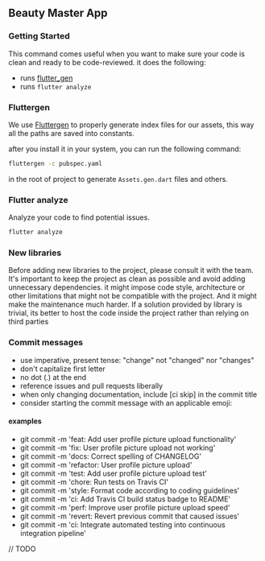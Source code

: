 ## Beauty Master App

### Getting Started
This command comes useful when you want to make sure your code is clean and ready to be code-reviewed. it does the
following:

- runs [flutter_gen](https://pub.dev/packages/flutter_gen)
- runs `flutter analyze`


### Fluttergen

We use [Fluttergen](https://pub.dev/packages/flutter_gen) to properly generate index files for our assets, this way all
the paths are saved into constants.

after you install it in your system, you can run the following command:

```bash 
fluttergen -c pubspec.yaml
```

in the root of project to generate `Assets.gen.dart` files and others.

### Flutter analyze
Analyze your code to find potential issues.

```bash
flutter analyze
```


### New libraries

Before adding new libraries to the project, please consult it with the team.  
It's important to keep the project as clean as possible and avoid adding unnecessary dependencies.
it might impose code style, architecture or other limitations that might not be compatible with the project.
And it might make the maintenance much harder. If a solution provided by library is trivial, its better to host the code
inside the project rather than relying on third parties


### Commit messages 
- use imperative, present tense: "change" not "changed" nor "changes"
- don't capitalize first letter
- no dot (.) at the end
- reference issues and pull requests liberally
- when only changing documentation, include [ci skip] in the commit title
- consider starting the commit message with an applicable emoji:

#### examples
- git commit -m 'feat: Add user profile picture upload functionality'
- git commit -m 'fix: User profile picture upload not working'
- git commit -m 'docs: Correct spelling of CHANGELOG'
- git commit -m 'refactor: User profile picture upload'
- git commit -m 'test: Add user profile picture upload test'
- git commit -m 'chore: Run tests on Travis CI'
- git commit -m 'style: Format code according to coding guidelines'
- git commit -m 'ci: Add Travis CI build status badge to README'
- git commit -m 'perf: Improve user profile picture upload speed'
- git commit -m 'revert: Revert previous commit that caused issues'
- git commit -m 'ci: Integrate automated testing into continuous integration pipeline'

// TODO
